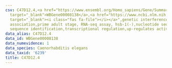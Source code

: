 ```yaml
---
csv: C47D12.4,<a href="https://www.ensembl.org/Homo_sapiens/Gene/Summary?db=core;g=WBGene00008138"
  target="_blank">WBGene00008138</a>,<a href="https://www.ncbi.nlm.nih.gov/pubmed/30894454"
  target="_blank"><i class="fas fa-file"></i></a>",genetic interference,functional
  association,prime adult stage, RNA-seq assay, hsb-1(-),nucleotide sequence identification,nucleotide
  sequence identification,transcriptional regulation,up-regulates activity
data_alias: C47D12.4
data_id: WBGene00008138
data_numevidence: 1
data_species: Caenorhabditis elegans
data_taxid: '6239'
title: C47D12.4
---
```

